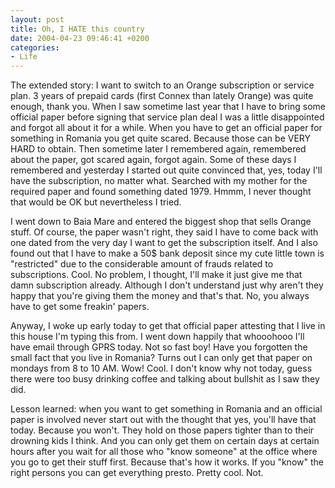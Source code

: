 ```yaml
---
layout: post
title: Oh, I HATE this country
date: 2004-04-23 09:46:41 +0200
categories:
- Life
---
```

The extended story: I want to switch to an Orange subscription or service plan. 3 years of prepaid cards (first Connex than lately Orange) was quite enough, thank you. When I saw sometime last year that I have to bring some official paper before signing that service plan deal I was a little disappointed and forgot all about it for a while. When you have to get an official paper for something in Romania you get quite scared. Because those can be VERY HARD to obtain. Then sometime later I remembered again, remembered about the paper, got scared again, forgot again. Some of these days I remembered and yesterday I started out quite convinced that, yes, today I'll have the subscription, no matter what. Searched with my mother for the required paper and found something dated 1979. Hmmm, I never thought that would be OK but nevertheless I tried.

I went down to Baia Mare and entered the biggest shop that sells Orange stuff. Of course, the paper wasn't right, they said I have to come back with one dated from the very day I want to get the subscription itself. And I also found out that I have to make a 50$ bank deposit since my cute little town is "restricted" due to the considerable amount of frauds related to subscriptions. Cool. No problem, I thought, I'll make it just give me that damn subscription already. Although I don't understand just why aren't they happy that you're giving them the money and that's that. No, you always have to get some freakin' papers.

Anyway, I woke up early today to get that official paper attesting that I live in this house I'm typing this from. I went down happily that whooohooo I'll have email through GPRS today. Not so fast boy! Have you forgotten the small fact that you live in Romania? Turns out I can only get that paper on mondays from 8 to 10 AM. Wow! Cool. I don't know why not today, guess there were too busy drinking coffee and talking about bullshit as I saw they did.

Lesson learned: when you want to get something in Romania and an official paper is involved never start out with the thought that yes, you'll have that today. Because you won't. They hold on those papers tighter than to their drowning kids I think. And you can only get them on certain days at certain hours after you wait for all those who "know someone" at the office where you go to get their stuff first. Because that's how it works. If you "know" the right persons you can get everything presto. Pretty cool. Not.
